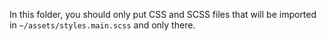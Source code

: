 In this folder, you should only put CSS and SCSS files that will be imported in `~/assets/styles.main.scss` and only there.
